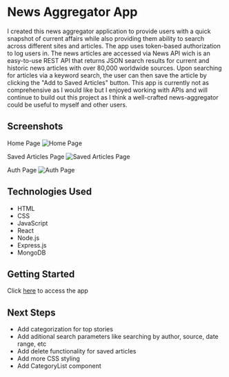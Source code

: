 # News Aggregator App

I created this news aggregator application to provide users with a quick snapshot of current affairs while also providing them ability to search across different sites and articles. The app uses token-based authorization to log users in. The news articles are accessed via News API wich is an easy-to-use REST API that returns JSON search results for current and historic news articles with over 80,000 worldwide sources. Upon searching for articles via a keyword search, the user can then save the article by clicking the "Add to Saved Articles" button. This app is currently not as comprehensive as I would like but I enjoyed working with APIs and will continue to build out this project as I think a well-crafted news-aggregator could be useful to myself and other users.   

## Screenshots

Home Page
![Home Page]()

Saved Articles Page
![Saved Articles Page]()

Auth Page
![Auth Page]()

## Technologies Used
- HTML
- CSS
- JavaScript
- React
- Node.js
- Express.js
- MongoDB

## Getting Started
Click [here](https://news-tracker-nadewd-240a9cf063e7.herokuapp.com/) to access the app

## Next Steps
- Add categorization for top stories
- Add aditional search parameters like searching by author, source, date range, etc
- Add delete functionality for saved articles
- Add more CSS styling
- Add CategoryList component